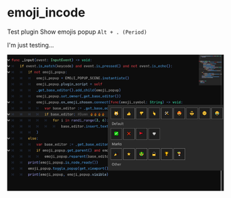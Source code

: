 # emoji_incode
Test plugin 
Show emojis popup `Alt + . (Period)`

I'm just testing...



![icon](/preview.png)
